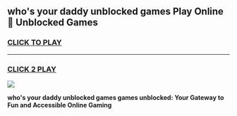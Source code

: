 
## who's your daddy unblocked games Play Online 👋 Unblocked Games
<h3>
<a href="https://premium.freeplayer.one?title=who's_your_daddy_unblocked_games&ref=19F">CLICK TO PLAY</a></h3>
<hr>

<h3>
<a href="https://premium.freeplayer.one?title=who's_your_daddy_unblocked_games&ref=19F">CLICK 2 PLAY</a>
  
</h3>

<a href="https://premium.freeplayer.one?title=who's_your_daddy_unblocked_games&ref=19F"><img src="https://clearcache.store/games.png"></a>


**who's your daddy unblocked games games unblocked: Your Gateway to Fun and Accessible Online Gaming**
